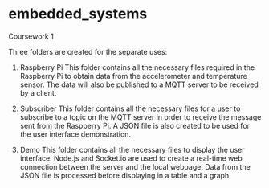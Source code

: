 # embedded_systems

Coursework 1

Three folders are created for the separate uses:

1. Raspberry Pi
This folder contains all the necessary files required in the Raspberry Pi to obtain data from the accelerometer and temperature sensor. The data will also be published to a MQTT server to be received by a client.

2. Subscriber
This folder contains all the necessary files for a user to subscribe to a topic on the MQTT server in order to receive the message sent from the Raspberry Pi. A JSON file is also created to be used for the user interface demonstration.

3. Demo
This folder contains all the necessary files to display the user interface. Node.js and Socket.io are used to create a real-time web connection between the server and the local webpage. Data from the JSON file is processed before displaying in a table and a graph.
